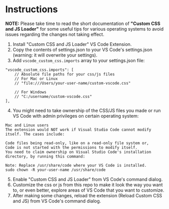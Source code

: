 # Instructions

**NOTE:** Please take time to read the short documentation of **"Custom CSS and JS Loader"** for some useful tips for various operating systems to avoid issues regarding the changes not taking effect.

1. Install "Custom CSS and JS Loader" VS Code Extension.
2. Copy the contents of settings.json to your VS Code's settings.json (warning: it will overwrite your settings).
3. Add `vscode_custom_css.imports` array to your settings.json file:
```
"vscode_custom_css.imports": [
    // Absolute file paths for your css/js files
    // For Mac or Linux
    // "file:///Users/your-user-name/custom-vscode.css"

    // For Windows
    // "C:/username/custom-vscode.css"
],
```
4. You might need to take ownership of the CSS/JS files you made or run VS Code with admin privileges on certain operating system:
```
Mac and Linux users
The extension would NOT work if Visual Studio Code cannot modify itself. The cases include:

Code files being read-only, like on a read-only file system or,
Code is not started with the permissions to modify itself.
You need to claim ownership on Visual Studio Code's installation directory, by running this command:

Note: Replace /usr/share/code where your VS Code is installed.
sudo chown -R your-user-name /usr/share/code
```
5. Enable "Custom CSS and JS Loader" from VS Code's command dialog.
6. Customize the css or js from this repo to make it look the way you want to, or even better, explore areas of VS Code that you want to customize.
7. After making some changes, reload the extension (Reload Custom CSS and JS) from VS Code's command dialog.
